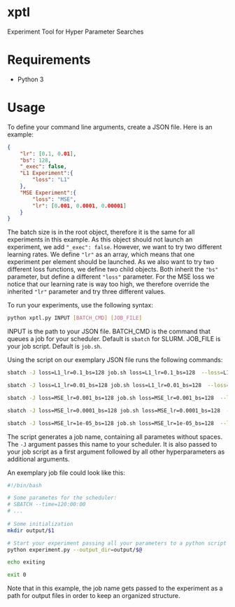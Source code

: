 # xptl
Experiment Tool for Hyper Parameter Searches

# Requirements
* Python 3

# Usage
To define your command line arguments, create a JSON file. Here is an example:
```json
{
    "lr": [0.1, 0.01],
    "bs": 128,
    "_exec": false,
    "L1 Experiment":{
        "loss": "L1"
    },
    "MSE Experiment":{
        "loss": "MSE",
        "lr": [0.001, 0.0001, 0.00001]
    }
}
```
The batch size is in the root object, therefore it is the same for all experiments in this example.
As this object should not launch an experiment, we add `"_exec": false`.
However, we want to try two different learning rates. We define `"lr"` as an array, which means that one experiment per element should be launched.
As we also want to try two different loss functions, we define two child objects. Both inherit the `"bs"` parameter, but define a different `"loss"` parameter. For the MSE loss we notice that our learning rate is way too high, we therefore override the inherited `"lr"` parameter and try three different values.

To run your experiments, use the following syntax:
```sh
python xptl.py INPUT [BATCH_CMD] [JOB_FILE]
```
INPUT is the path to your JSON file. BATCH_CMD is the command that queues a job for your scheduler. Default is `sbatch` for SLURM. JOB_FILE is your job script. Default is `job.sh`.

Using the script on our exemplary JSON file runs the following commands:
```sh
sbatch -J loss=L1_lr=0.1_bs=128 job.sh loss=L1_lr=0.1_bs=128  --loss=L1 --lr=0.1 --bs=128

sbatch -J loss=L1_lr=0.01_bs=128 job.sh loss=L1_lr=0.01_bs=128  --loss=L1 --lr=0.01 --bs=128

sbatch -J loss=MSE_lr=0.001_bs=128 job.sh loss=MSE_lr=0.001_bs=128  --loss=MSE --lr=0.001 --bs=128

sbatch -J loss=MSE_lr=0.0001_bs=128 job.sh loss=MSE_lr=0.0001_bs=128  --loss=MSE --lr=0.0001 --bs=128

sbatch -J loss=MSE_lr=1e-05_bs=128 job.sh loss=MSE_lr=1e-05_bs=128  --loss=MSE --lr=1e-05 --bs=128
```
The script generates a job name, containing all parametes without spaces. The `-J` argument passes this name to your scheduler.
It is also passed to your job script as a first argument followed by all other hyperparameters as additional arguments.

An exemplary job file could look like this:
```sh
#!/bin/bash

# Some parametes for the scheduler:
# SBATCH --time=120:00:00
# ...
 
# Some initialization
mkdir output/$1

# Start your experiment passing all your parameters to a python script using $@
python experiment.py --output_dir=output/$@

echo exiting

exit 0
```
Note that in this example, the job name gets passed to the experiment as a path for output files in order to keep an organized structure.
